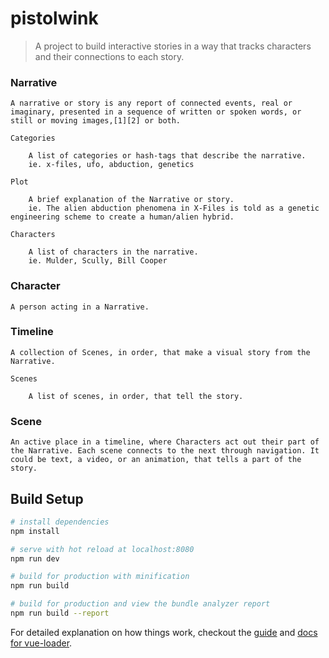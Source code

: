 # pistolwink

> A project to build interactive stories in a way that tracks characters and their connections to each story.

### Narrative

    A narrative or story is any report of connected events, real or imaginary, presented in a sequence of written or spoken words, or still or moving images,[1][2] or both.

    Categories

        A list of categories or hash-tags that describe the narrative.
        ie. x-files, ufo, abduction, genetics

    Plot

        A brief explanation of the Narrative or story.
        ie. The alien abduction phenomena in X-Files is told as a genetic engineering scheme to create a human/alien hybrid.

    Characters

        A list of characters in the narrative.
        ie. Mulder, Scully, Bill Cooper

### Character

    A person acting in a Narrative.

### Timeline

    A collection of Scenes, in order, that make a visual story from the Narrative.

    Scenes

        A list of scenes, in order, that tell the story.

### Scene

    An active place in a timeline, where Characters act out their part of the Narrative. Each scene connects to the next through navigation. It could be text, a video, or an animation, that tells a part of the story.

## Build Setup

``` bash
# install dependencies
npm install

# serve with hot reload at localhost:8080
npm run dev

# build for production with minification
npm run build

# build for production and view the bundle analyzer report
npm run build --report
```

For detailed explanation on how things work, checkout the [guide](http://vuejs-templates.github.io/webpack/) and [docs for vue-loader](http://vuejs.github.io/vue-loader).
